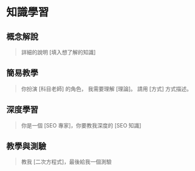 # 知識學習

## 概念解說
> 詳細的說明 [填入想了解的知識]

## 簡易教學
> 你扮演 [科目老師] 的角色， 我需要理解 [理論]。 請用 [方式] 方式描述。

## 深度學習
> 你是一個 [SEO 專家]，你要教我深度的 [SEO 知識]

## 教學與測驗
> 教我 [二次方程式]，最後給我一個測驗